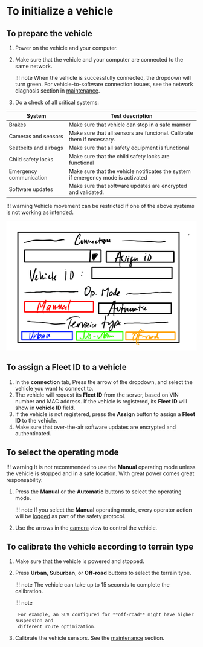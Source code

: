 # To initialize a vehicle

## To prepare the vehicle
1. Power on the vehicle and your computer.
2. Make sure that the vehicle and your computer are connected to the same network.

    !!! note
        When the vehicle is successfully connected, the dropdown will turn green.
        For vehicle-to-software connection issues, see the network diagnosis section in [maintenance](../Maintenance/tips.md). 

3. Do a check of all critical systems:

| System | Test description |
|--------|------------------|
| Brakes | Make sure that vehicle can stop in a safe manner |
| Cameras and sensors | Make sure that all sensors are funcional. Calibrate them if necessary. |
| Seatbelts and airbags | Make sure that all safety equipment is functional |
| Child safety locks | Make sure that the child safety locks are functional |
| Emergency communication | Make sure that the vehicle notificates the system if emergency mode is activated |
| Software updates | Make sure that software updates are encrypted and validated. |

!!! warning
    Vehicle movement can be restricted if one of the above systems is not working as intended.

![setupimage](../images/setup.png)

## To assign a **Fleet ID** to a vehicle


1. In the **connection** tab, Press the arrow of the dropdown, and select the vehicle you want to connect to.
2. The vehicle will request its **Fleet ID** from the server, based on VIN number and MAC address. If the vehicle is registered, its **Fleet ID** will show in **vehicle ID** field.
3. If the vehicle is not registered, press the **Assign** button to assign a **Fleet ID** to the vehicle.
4. Make sure that over-the-air software updates are encrypted and authenticated.

## To select the operating mode

!!! warning
    It is not recommended to use the **Manual** operating mode unless the vehicle is stopped and in a safe location. With great power comes great responsability.

1. Press the **Manual** or the **Automatic** buttons to select the operating mode.

    !!! note
        If you select the **Manual** operating mode, every operator action will be [logged](./logs.md) as part of the safety protocol. 
    
2. Use the arrows in the [camera](../Initialization/camera.md) view to control the vehicle. 

## To calibrate the vehicle according to terrain type

1. Make sure that the vehicle is powered and stopped.
2. Press **Urban**, **Suburban**, or **Off-road** buttons to select the terrain type.

    !!! note
        The vehicle can take up to 15 seconds to complete the calibration.

    !!! note

        For example, an SUV configured for **off-road** might have higher suspension and
        different route optimization.

3. Calibrate the vehicle sensors. See the [maintenance](../Maintenance/tips.md) section. 
